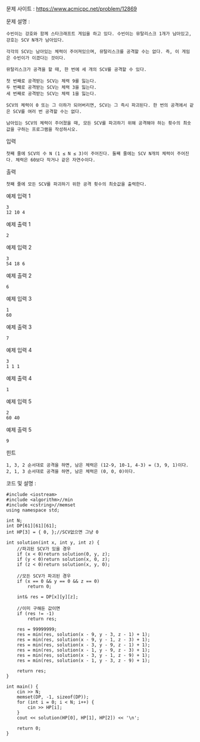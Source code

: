 문제 사이트 : https://www.acmicpc.net/problem/12869

문제 설명 : 

	수빈이는 강호와 함께 스타크래프트 게임을 하고 있다. 수빈이는 뮤탈리스크 1개가 남아있고, 강호는 SCV N개가 남아있다.

	각각의 SCV는 남아있는 체력이 주어져있으며, 뮤탈리스크를 공격할 수는 없다. 즉, 이 게임은 수빈이가 이겼다는 것이다.

	뮤탈리스크가 공격을 할 때, 한 번에 세 개의 SCV를 공격할 수 있다.

	첫 번째로 공격받는 SCV는 체력 9를 잃는다.
	두 번째로 공격받는 SCV는 체력 3을 잃는다.
	세 번째로 공격받는 SCV는 체력 1을 잃는다.
	
	SCV의 체력이 0 또는 그 이하가 되어버리면, SCV는 그 즉시 파괴된다. 한 번의 공격에서 같은 SCV를 여러 번 공격할 수는 없다.

	남아있는 SCV의 체력이 주어졌을 때, 모든 SCV를 파괴하기 위해 공격해야 하는 횟수의 최솟값을 구하는 프로그램을 작성하시오.

입력

	첫째 줄에 SCV의 수 N (1 ≤ N ≤ 3)이 주어진다. 둘째 줄에는 SCV N개의 체력이 주어진다. 체력은 60보다 작거나 같은 자연수이다.

출력

	첫째 줄에 모든 SCV를 파괴하기 위한 공격 횟수의 최솟값을 출력한다.

예제 입력 1 

	3
	12 10 4
	
예제 출력 1 

	2
	
예제 입력 2 

	3
	54 18 6
	
예제 출력 2 

	6

예제 입력 3 

	1
	60

예제 출력 3 

	7

예제 입력 4 

	3
	1 1 1

예제 출력 4 

	1

예제 입력 5 

	2
	60 40

예제 출력 5 

	9

힌트

	1, 3, 2 순서대로 공격을 하면, 남은 체력은 (12-9, 10-1, 4-3) = (3, 9, 1)이다. 2, 1, 3 순서대로 공격을 하면, 남은 체력은 (0, 0, 0)이다.

코드 및 설명 :

	#include <iostream>
	#include <algorithm>//min
	#include <cstring>//memset
	using namespace std;

	int N;
	int DP[61][61][61];
	int HP[3] = { 0, };//SCV없으면 그냥 0

	int solution(int x, int y, int z) {
		//파괴된 SCV가 있을 경우
		if (x < 0)return solution(0, y, z);
		if (y < 0)return solution(x, 0, z);
		if (z < 0)return solution(x, y, 0);

		//모든 SCV가 파괴된 경우
		if (x == 0 && y == 0 && z == 0)
			return 0;

		int& res = DP[x][y][z];

		//이미 구해둔 값이면
		if (res != -1)
			return res;

		res = 99999999;
		res = min(res, solution(x - 9, y - 3, z - 1) + 1);
		res = min(res, solution(x - 9, y - 1, z - 3) + 1);
		res = min(res, solution(x - 3, y - 9, z - 1) + 1);
		res = min(res, solution(x - 1, y - 9, z - 3) + 1);
		res = min(res, solution(x - 3, y - 1, z - 9) + 1);
		res = min(res, solution(x - 1, y - 3, z - 9) + 1);

		return res;
	}

	int main() {
		cin >> N;
		memset(DP, -1, sizeof(DP));
		for (int i = 0; i < N; i++) {
			cin >> HP[i];
		}
		cout << solution(HP[0], HP[1], HP[2]) << '\n';

		return 0;
	}

